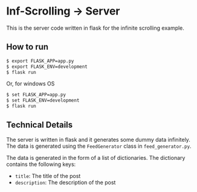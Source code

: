 # Inf-Scrolling -> Server

This is the server code written in flask for the infinite scrolling example.

## How to run

```bash
$ export FLASK_APP=app.py
$ export FLASK_ENV=development
$ flask run
```

Or, for windows OS

```bash
$ set FLASK_APP=app.py
$ set FLASK_ENV=development
$ flask run
```

## Technical Details

The server is written in flask and it generates some dummy data infinitely. The data is generated using the `FeedGenerator` class in `feed_generator.py`.

The data is generated in the form of a list of dictionaries. The dictionary contains the following keys:

- `title`: The title of the post
- `description`: The description of the post
